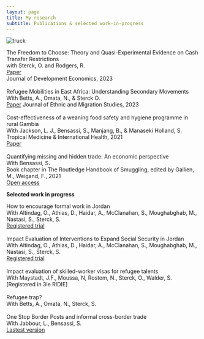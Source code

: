 ```yaml
---
layout: page
title: My research
subtitle: Publications & selected work-in-progress
---
```


![truck](/img/grains_truck_2.jpg)

The Freedom to Choose: Theory and Quasi-Experimental Evidence on Cash Transfer Restrictions <br/>
with Sterck, O. and Rodgers, R. <br/>
[Paper](https://www.sciencedirect.com/science/article/pii/S0304387822001699) <br/>
Journal of Development Economics, 2023 <br/>
<br/>
Refugee Mobilities in East Africa: Understanding Secondary Movements <br/>
With Betts, A., Omata, N., & Sterck O. <br/>
[Paper](https://www.tandfonline.com/doi/abs/10.1080/1369183X.2023.2169113)
Journal of Ethnic and Migration Studies, 2023 <br/>
<br/>
Cost-effectiveness of a weaning food safety and hygiene programme in rural Gambia <br/>
With Jackson, L. J., Bensassi, S., Manjang, B., & Manaseki Holland, S. <br/>
Tropical Medicine & International Health, 2021 <br/>
[Paper](https://onlinelibrary.wiley.com/doi/full/10.1111/tmi.13691) <br/>
<br/>
Quantifying missing and hidden trade: An economic perspective <br/>
With Bensassi, S. <br/>
Book chapter in The Routledge Handbook of Smuggling, edited by Gallien, M., Weigand, F., 2021 <br/>
[Open access](https://www.taylorfrancis.com/chapters/oa-edit/10.4324/9781003043645-5/quantifying-missing-hidden-trade-sami-bensassi-jade-siu) <br/>

**Selected work in progress**

How to encourage formal work in Jordan <br/>
With Altindag, O., Athias, D., Haidar, A., McClanahan, S., Moughabghab, M., Nastasi, S., Sterck, S. <br/>
[Registered trial](https://www.socialscienceregistry.org/trials/13884) <br/>
<br/>
Impact Evaluation of Interventions to Expand Social Security in Jordan <br/>
With Altindag, O., Athias, D., Haidar, A., McClanahan, S., Moughabghab, M., Nastasi, S., Sterck, S. <br/>
[Registered trial](https://www.socialscienceregistry.org/trials/12975) <br/>
<br/>
Impact evaluation of skilled-worker visas for refugee talents <br/>
With Maystadt, J.F., Moussa, N, Rostom, N., Sterck, O., Walder, S. <br/>
[Registered in 3ie RIDIE] <br/>
<br/>
Refugee trap? <br/>
With Betts, A., Omata, N., Sterck, S. <br/>
<br/>
One Stop Border Posts and informal cross-border trade <br/>
With Jabbour, L., Bensassi, S. <br/>
[Lastest version](https://github.com/jadesiu/jadesiu.github.io/blob/master/211201_osbp.pdf) <br/>
<br/>

